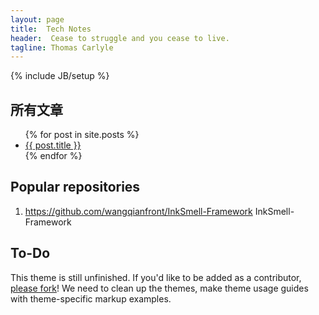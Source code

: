 ```yaml
---
layout: page
title:  Tech Notes
header:  Cease to struggle and you cease to live.
tagline: Thomas Carlyle
---
```

{% include JB/setup %}

## 所有文章

<ul class="posts">
  {% for post in site.posts %}
    <li><a href="{{ BASE_PATH }}{{ post.url }}">{{ post.title }}</a></li>
  {% endfor %}
</ul>

## Popular repositories
<ol id="pages">
   <li><a href="https://github.com/wangqianfront/InkSmell-Framework" target="_blank">https://github.com/wangqianfront/InkSmell-Framework</a>     InkSmell-Framework</li>
</ol>

## To-Do

This theme is still unfinished. If you'd like to be added as a contributor, [please fork](http://github.com/plusjade/jekyll-bootstrap)!
We need to clean up the themes, make theme usage guides with theme-specific markup examples.


